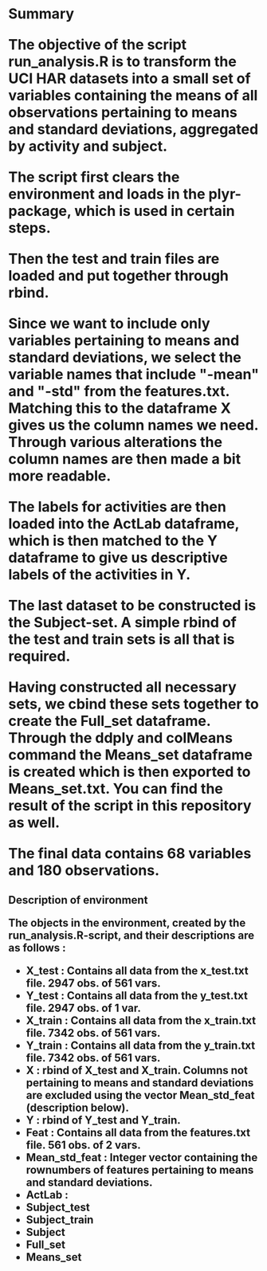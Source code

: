 <h1> Summary

The objective of the script run_analysis.R is to transform the UCI HAR datasets into a small set of variables containing the means of all observations pertaining to means and standard deviations, aggregated by activity and subject.

The script first clears the environment and loads in the plyr-package, which is used in certain steps.

Then the test and train files are loaded and put together through rbind.

Since we want to include only variables pertaining to means and standard deviations, we select the variable names that include "-mean" and "-std" from the features.txt. Matching this to the dataframe X gives us the column names we need. Through various alterations the column names are then made a bit more readable.

The labels for activities are then loaded into the ActLab dataframe, which is then matched to the Y dataframe to give us descriptive labels of the activities in Y. 

The last dataset to be constructed is the Subject-set. A simple rbind of the test and train sets is all that is required.

Having constructed all necessary sets, we cbind these sets together to create the Full_set dataframe. Through the ddply and colMeans command the Means_set dataframe is created which is then exported to Means_set.txt. You can find the result of the script in this repository as well.

The final data contains 68 variables and 180 observations.

<h2> Description of environment

The objects in the environment, created by the run_analysis.R-script, and their descriptions are as follows :

* X_test : Contains all data from the x_test.txt file. 2947 obs. of 561 vars.
* Y_test : Contains all data from the y_test.txt file. 2947 obs. of 1 var.
* X_train : Contains all data from the x_train.txt file. 7342 obs. of 561 vars.
* Y_train : Contains all data from the y_train.txt file. 7342 obs. of 561 vars.
* X : rbind of X_test and X_train. Columns not pertaining to means and standard deviations are excluded using the           vector Mean_std_feat (description below).
* Y : rbind of Y_test and Y_train.
* Feat : Contains all data from the features.txt file. 561 obs. of 2 vars.
* Mean_std_feat : Integer vector containing the rownumbers of features pertaining to means and standard deviations.
* ActLab :
* Subject_test
* Subject_train
* Subject
* Full_set
* Means_set
